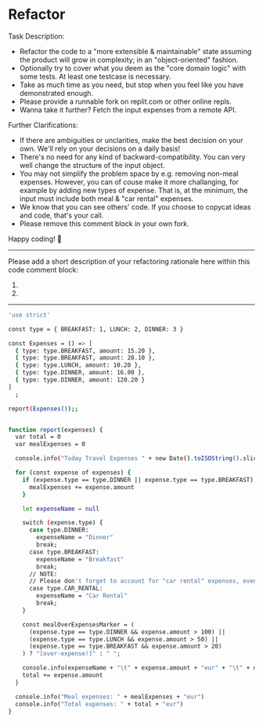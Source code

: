 # Refactor

Task Description:

- Refactor the code to a "more extensible & maintainable" state assuming the product will grow in complexity; in an "object-oriented" fashion.
- Optionally try to cover what you deem as the "core domain logic" with some tests. At least one testcase is necessary.
- Take as much time as you need, but stop when you feel like you have demonstrated enough.
- Please provide a runnable fork on replit.com or other online repls.
- Wanna take it further? Fetch the input expenses from a remote API.

Further Clarifications:

- If there are ambiguities or unclarities, make the best decision on your own. We'll rely on your decisions on a daily basis!
- There's no need for any kind of backward-compatibility. You can very well change the structure of the input object.
- You may not simplify the problem space by e.g. removing non-meal expenses. However, you can of couse make it more challanging,
  for example by adding new types of expense. That is, at the minimum, the input must include both meal & "car rental" expenses.
- We know that you can see others' code. If you choose to copycat ideas and code, that's your call.
- Please remove this comment block in your own fork.

Happy coding! 🍕

---

Please add a short description of your refactoring rationale here within this code comment block:

1.
2.

---

```bash
'use strict'

const type = { BREAKFAST: 1, LUNCH: 2, DINNER: 3 }

const Expenses = () => [
  { type: type.BREAKFAST, amount: 15.20 },
  { type: type.BREAKFAST, amount: 28.10 },
  { type: type.LUNCH, amount: 10.20 },
  { type: type.DINNER, amount: 16.00 },
  { type: type.DINNER, amount: 120.20 }
]
  ;

report(Expenses());;


function report(expenses) {
  var total = 0
  var mealExpenses = 0

  console.info("Today Travel Expenses " + new Date().toISOString().slice(0, 10))

  for (const expense of expenses) {
    if (expense.type == type.DINNER || expense.type == type.BREAKFAST) {
      mealExpenses += expense.amount
    }

    let expenseName = null

    switch (expense.type) {
      case type.DINNER:
        expenseName = "Dinner"
        break;
      case type.BREAKFAST:
        expenseName = "Breakfast"
        break;
      // NOTE:
      // Please don't forget to account for "car rental" expenses, even though it's not part of the current input.
      case type.CAR_RENTAL:
        expenseName = "Car Rental"
        break;
    }

    const mealOverExpensesMarker = (
      (expense.type == type.DINNER && expense.amount > 100) ||
      (expense.type == type.LUNCH && expense.amount > 50) ||
      (expense.type == type.BREAKFAST && expense.amount > 20)
    ) ? "[over-expense!]" : " ";

    console.info(expenseName + "\t" + expense.amount + "eur" + "\t" + mealOverExpensesMarker)
    total += expense.amount
  }

  console.info("Meal expenses: " + mealExpenses + "eur")
  console.info("Total expenses: " + total + "eur")
}
```
